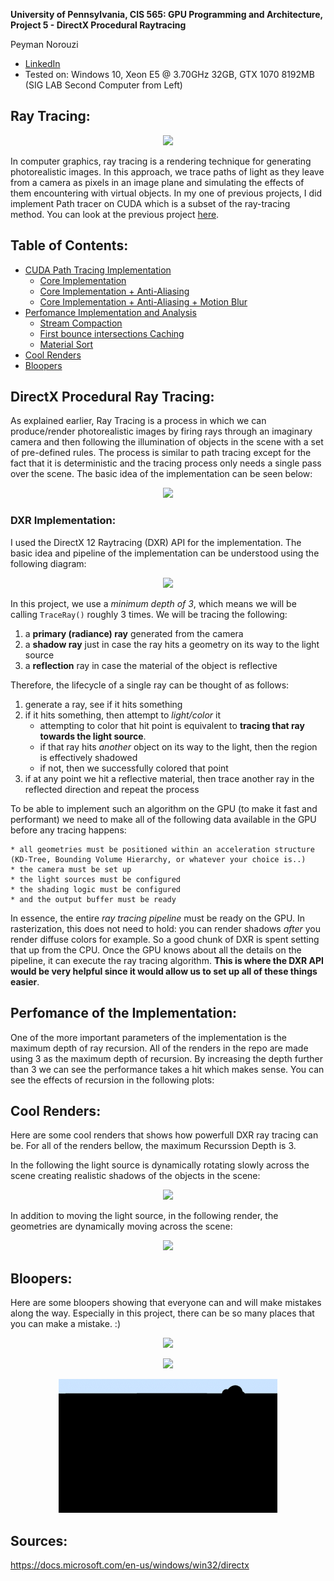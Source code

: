 **University of Pennsylvania, CIS 565: GPU Programming and Architecture,
Project 5 - DirectX Procedural Raytracing**

Peyman Norouzi
* [LinkedIn](https://www.linkedin.com/in/peymannorouzi)
* Tested on: Windows 10, Xeon E5 @ 3.70GHz 32GB, GTX 1070 8192MB (SIG LAB Second Computer from Left)

## Ray Tracing:

<p align="center">
  <img src="images/top2.gif">
</p>

In computer graphics, ray tracing is a rendering technique for generating photorealistic images. In this approach, we trace paths of light as they leave from a camera as pixels in an image plane and simulating the effects of them encountering with virtual objects. In my one of previous projects, I did implement Path tracer on CUDA which is a subset of the ray-tracing method. You can look at the previous project [here](https://github.com/pnorouzi/Project3-CUDA-Path-Tracer).


## Table of Contents:

- [CUDA Path Tracing Implementation](#cuda-path-tracing-implementation)
  * [Core Implementation](#core-implementation)
  * [Core Implementation + Anti-Aliasing](#core-implementation-+-anti-aliasing)
  * [Core Implementation + Anti-Aliasing + Motion Blur](#core-implementation-+-anti-aliasing-+-motion-blur)
- [Perfomance Implementation and Analysis](#perfomance-implementation-and-analysis)
  * [Stream Compaction](#stream-compaction)
  * [First bounce intersections Caching](#first-bounce-intersections-caching)
  * [Material Sort](#material-sort)
- [Cool Renders](#cool-renders)
- [Bloopers](#bloopers)


## DirectX Procedural Ray Tracing:

As explained earlier, Ray Tracing is a process in which we can produce/render photorealistic images by firing rays through an imaginary camera and then following the illumination of objects in the scene with a set of pre-defined rules. The process is similar to path tracing except for the fact that it is deterministic and the tracing process only needs a single pass over the scene. The basic idea of the implementation can be seen below:

<p align="center">
  <img src="images/raytrace.jpg">
</p>


### DXR Implementation:

I used the DirectX 12 Raytracing (DXR) API for the implementation. The basic idea and pipeline of the implementation can be understood using the following diagram:

<p align="center">
  <img src="images/pipeline.png">
</p>

In this project, we use a *minimum depth of 3*, which means we will be calling `TraceRay()` roughly 3 times. We will be tracing the following:

1. a **primary (radiance) ray** generated from the camera
2. a **shadow ray** just in case the ray hits a geometry on its way to the light source
3. a **reflection** ray in case the material of the object is reflective

Therefore, the lifecycle of a single ray can be thought of as follows:

1. generate a ray, see if it hits something
2. if it hits something, then attempt to *light/color* it
    * attempting to color that hit point is equivalent to **tracing that ray towards the light source**. 
    * if that ray hits *another* object on its way to the light, then the region is effectively shadowed
    * if not, then we successfully colored that point
3. if at any point we hit a reflective material, then trace another ray in the reflected direction and repeat the process

To be able to implement such an algorithm on the GPU (to make it fast and performant) we need to make all of the following data available in the GPU before any tracing happens:

    * all geometries must be positioned within an acceleration structure (KD-Tree, Bounding Volume Hierarchy, or whatever your choice is..)
    * the camera must be set up
    * the light sources must be configured
    * the shading logic must be configured
    * and the output buffer must be ready
    
In essence, the entire *ray tracing pipeline* must be ready on the GPU. In rasterization, this does not need to hold: you can render shadows *after* you render diffuse colors for example. So a good chunk of DXR is spent setting that up from the CPU. Once the GPU knows about all the details on the pipeline, it can execute the ray tracing algorithm. **This is where the DXR API would be very helpful since it would allow us to set up all of these things easier**.

## Perfomance of the Implementation:

One of the more important parameters of the implementation is the maximum depth of ray recursion. All of the renders in the repo are made using 3 as the maximum depth of recursion. By increasing the depth further than 3 we can see the performance takes a hit which makes sense. You can see the effects of recursion in the following plots:


## Cool Renders:

Here are some cool renders that shows how powerfull DXR ray tracing can be. For all of the renders bellow, the maximum Recurssion Depth is 3.

In the following the light source is dynamically rotating slowly across the scene creating realistic shadows of the objects in the scene:

<p align="center">
  <img src="images/light.gif">
</p>

In addition to moving the light source, in the following render, the geometries are dynamically moving across the scene:

<p align="center">
  <img src="images/move.gif">
</p>



## Bloopers:

Here are some bloopers showing that everyone can and will make mistakes along the way. Especially in this project, there can be so many places that you can make a mistake. :) 

<p align="center">
<img src="images/bloop1.gif" width="350"> 
</p>

<p align="center">
<img src="images/bloop2.gif" width="350"> 
</p>

<p align="center">
<img src="images/bloop3.gif" width="350"> 
</p>

## Sources:

https://docs.microsoft.com/en-us/windows/win32/directx


